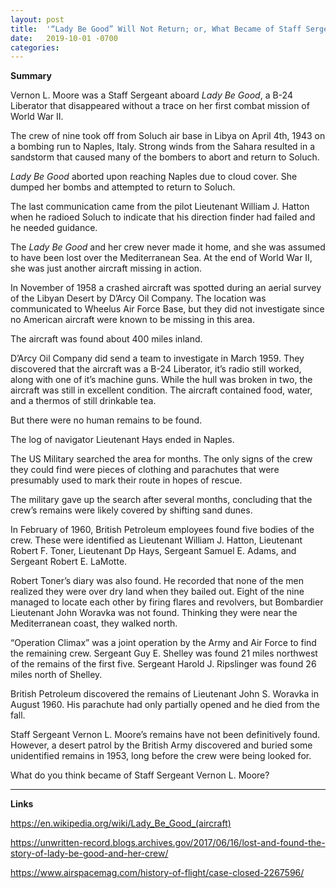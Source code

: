 ```yaml
---
layout: post
title:  '“Lady Be Good” Will Not Return; or, What Became of Staff Sergeant Vernon L. Moore?'
date:   2019-10-01 -0700
categories:
---
```

**Summary**

Vernon L. Moore was a Staff Sergeant aboard *Lady Be Good*, a B-24 Liberator that disappeared without a trace on her first combat mission of World War II.


The crew of nine took off from Soluch air base in Libya on April 4th, 1943 on a bombing run to Naples, Italy.  Strong winds from the Sahara resulted in a sandstorm that caused many of the bombers to abort and return to Soluch.


*Lady Be Good* aborted upon reaching Naples due to cloud cover.  She dumped her bombs and attempted to return to Soluch.


The last communication came from the pilot Lieutenant William J. Hatton when he radioed Soluch to indicate that his direction finder had failed and he needed guidance.


The *Lady Be Good* and her crew never made it home, and she was assumed to have been lost over the Mediterranean Sea.  At the end of World War II, she was just another aircraft missing in action.


In November of 1958 a crashed aircraft was spotted during an aerial survey of the Libyan Desert by D’Arcy Oil Company.  The location was communicated to Wheelus Air Force Base, but they did not investigate since no American aircraft were known to be missing in this area.


The aircraft was found about 400 miles inland.

D’Arcy Oil Company did send a team to investigate in March 1959.  They discovered that the aircraft was a B-24 Liberator, it’s radio still worked, along with one of it’s machine guns.  While the hull was broken in two, the aircraft was still in excellent condition.  The aircraft contained food, water, and a thermos of still drinkable tea.


But there were no human remains to be found.


The log of navigator Lieutenant Hays ended in Naples.


The US Military searched the area for months.  The only signs of the crew they could find were pieces of clothing and parachutes that were presumably used to mark their route in hopes of rescue.


The military gave up the search after several months, concluding that the crew’s remains were likely covered by shifting sand dunes.


In February of 1960, British Petroleum employees found five bodies of the crew.  These were identified as Lieutenant William J. Hatton, Lieutenant Robert F. Toner, Lieutenant Dp Hays, Sergeant Samuel E. Adams, and Sergeant Robert E. LaMotte.


Robert Toner’s diary was also found.  He recorded that none of the men realized they were over dry land when they bailed out.  Eight of the nine managed to locate each other by firing flares and revolvers, but Bombardier Lieutenant John Woravka was not found.  Thinking they were near the Mediterranean coast, they walked north.


“Operation Climax” was a joint operation by the Army and Air Force to find the remaining crew.  Sergeant Guy E. Shelley was found 21 miles northwest of the remains of the first five.  Sergeant Harold J. Ripslinger was found 26 miles north of Shelley.


British Petroleum discovered the remains of Lieutenant John S. Woravka in August 1960.  His parachute had only partially opened and he died from the fall.


Staff Sergeant Vernon L. Moore’s remains have not been definitively found.  However, a desert patrol by the British Army discovered and buried some unidentified remains in 1953, long before the crew were being looked for.


What do you think became of Staff Sergeant Vernon L. Moore?

----

**Links**


<https://en.wikipedia.org/wiki/Lady_Be_Good_(aircraft)>


<https://unwritten-record.blogs.archives.gov/2017/06/16/lost-and-found-the-story-of-lady-be-good-and-her-crew/>


<https://www.airspacemag.com/history-of-flight/case-closed-2267596/>